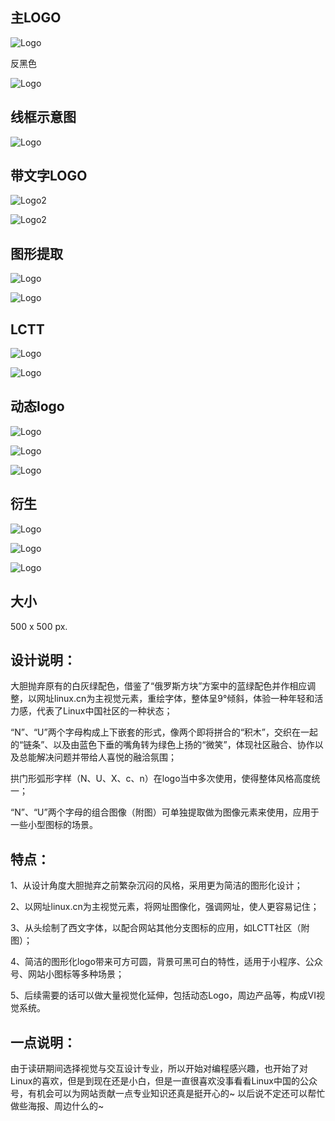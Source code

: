 ## 主LOGO

![Logo](LOGO_01.png)

反黑色

![Logo](LOGO_02.png)

## 线框示意图

![Logo](00.png)

## 带文字LOGO

![Logo2](LOGO_03.png)

![Logo2](LOGO_04.png)

## 图形提取

![Logo](LOGO_05.png)

![Logo](LOGO_06.png)

## LCTT

![Logo](LOGO_07.png)

![Logo](LOGO_08.png)

## 动态logo

![Logo](00.gif)

![Logo](01.gif)

![Logo](02.gif)

## 衍生

![Logo](LOGO_other.png)

![Logo](other_01.png)

![Logo](other_02.png)

## 大小

500 x 500 px.

## 设计说明：

大胆抛弃原有的白灰绿配色，借鉴了“俄罗斯方块”方案中的蓝绿配色并作相应调整，以网址linux.cn为主视觉元素，重绘字体，整体呈9°倾斜，体验一种年轻和活力感，代表了Linux中国社区的一种状态；
       
“N”、“U”两个字母构成上下嵌套的形式，像两个即将拼合的“积木”，交织在一起的“链条”、以及由蓝色下垂的嘴角转为绿色上扬的“微笑”，体现社区融合、协作以及总能解决问题并带给人喜悦的融洽氛围；

拱门形弧形字样（N、U、X、c、n）在logo当中多次使用，使得整体风格高度统一；

“N”、“U”两个字母的组合图像（附图）可单独提取做为图像元素来使用，应用于一些小型图标的场景。

## 特点：

1、从设计角度大胆抛弃之前繁杂沉闷的风格，采用更为简洁的图形化设计；

2、以网址linux.cn为主视觉元素，将网址图像化，强调网址，使人更容易记住；

3、从头绘制了西文字体，以配合网站其他分支图标的应用，如LCTT社区（附图）；

4、简洁的图形化logo带来可方可圆，背景可黑可白的特性，适用于小程序、公众号、网站小图标等多种场景；

5、后续需要的话可以做大量视觉化延伸，包括动态Logo，周边产品等，构成VI视觉系统。

## 一点说明：

由于读研期间选择视觉与交互设计专业，所以开始对编程感兴趣，也开始了对Linux的喜欢，但是到现在还是小白，但是一直很喜欢没事看看Linux中国的公众号，有机会可以为网站贡献一点专业知识还真是挺开心的~ 以后说不定还可以帮忙做些海报、周边什么的~
